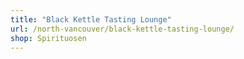 ```yaml
---
title: "Black Kettle Tasting Lounge"
url: /north-vancouver/black-kettle-tasting-lounge/
shop: Spirituosen
---
```

